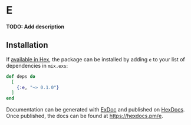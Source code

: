 # E

**TODO: Add description**

## Installation

If [available in Hex](https://hex.pm/docs/publish), the package can be installed
by adding `e` to your list of dependencies in `mix.exs`:

```elixir
def deps do
  [
    {:e, "~> 0.1.0"}
  ]
end
```

Documentation can be generated with [ExDoc](https://github.com/elixir-lang/ex_doc)
and published on [HexDocs](https://hexdocs.pm). Once published, the docs can
be found at <https://hexdocs.pm/e>.

